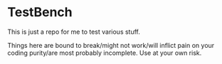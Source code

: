 TestBench
=========

This is just a repo for me to test various stuff.

Things here are bound to break/might not work/will inflict pain on your coding purity/are most probably incomplete. Use at your own risk.
